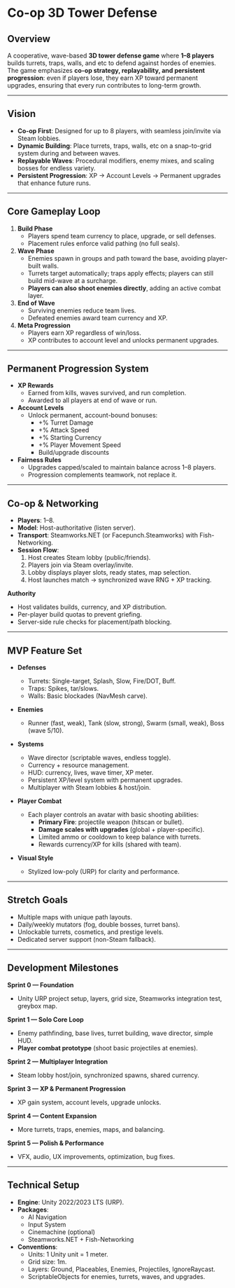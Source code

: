 # Co-op 3D Tower Defense

## Overview
A cooperative, wave-based **3D tower defense game** where **1–8 players** builds turrets, traps, walls, and etc to defend against hordes of enemies. The game emphasizes **co-op strategy, replayability, and persistent progression**: even if players lose, they earn XP toward permanent upgrades, ensuring that every run contributes to long-term growth.

---

## Vision
- **Co-op First**: Designed for up to 8 players, with seamless join/invite via Steam lobbies.  
- **Dynamic Building**: Place turrets, traps, walls, etc on a snap-to-grid system during and between waves.  
- **Replayable Waves**: Procedural modifiers, enemy mixes, and scaling bosses for endless variety.  
- **Persistent Progression**: XP → Account Levels → Permanent upgrades that enhance future runs.

---

## Core Gameplay Loop
1. **Build Phase**
   - Players spend team currency to place, upgrade, or sell defenses.
   - Placement rules enforce valid pathing (no full seals).
2. **Wave Phase**
   - Enemies spawn in groups and path toward the base, avoiding player-built walls.
   - Turrets target automatically; traps apply effects; players can still build mid-wave at a surcharge.
   - **Players can also shoot enemies directly**, adding an active combat layer.
3. **End of Wave**
   - Surviving enemies reduce team lives.
   - Defeated enemies award team currency and XP.
4. **Meta Progression**
   - Players earn XP regardless of win/loss.
   - XP contributes to account level and unlocks permanent upgrades.

---

## Permanent Progression System
- **XP Rewards**
  - Earned from kills, waves survived, and run completion.
  - Awarded to all players at end of wave or run.
- **Account Levels**
  - Unlock permanent, account-bound bonuses:
    - +% Turret Damage
    - +% Attack Speed
    - +% Starting Currency
    - +% Player Movement Speed
    - Build/upgrade discounts
- **Fairness Rules**
  - Upgrades capped/scaled to maintain balance across 1–8 players.
  - Progression complements teamwork, not replace it.

---

## Co-op & Networking
- **Players**: 1–8.  
- **Model**: Host-authoritative (listen server).  
- **Transport**: Steamworks.NET (or Facepunch.Steamworks) with Fish-Networking.  
- **Session Flow**:
  1. Host creates Steam lobby (public/friends).  
  2. Players join via Steam overlay/invite.  
  3. Lobby displays player slots, ready states, map selection.  
  4. Host launches match → synchronized wave RNG + XP tracking.  

**Authority**
- Host validates builds, currency, and XP distribution.
- Per-player build quotas to prevent griefing.
- Server-side rule checks for placement/path blocking.

---

## MVP Feature Set
- **Defenses**  
  - Turrets: Single-target, Splash, Slow, Fire/DOT, Buff.  
  - Traps: Spikes, tar/slows.  
  - Walls: Basic blockades (NavMesh carve).  

- **Enemies**  
  - Runner (fast, weak), Tank (slow, strong), Swarm (small, weak), Boss (wave 5/10).  

- **Systems**  
  - Wave director (scriptable waves, endless toggle).  
  - Currency + resource management.  
  - HUD: currency, lives, wave timer, XP meter.  
  - Persistent XP/level system with permanent upgrades.  
  - Multiplayer with Steam lobbies & host/join.  

- **Player Combat**  
  - Each player controls an avatar with basic shooting abilities:
    - **Primary Fire**: projectile weapon (hitscan or bullet).  
    - **Damage scales with upgrades** (global + player-specific).  
    - Limited ammo or cooldown to keep balance with turrets.  
    - Rewards currency/XP for kills (shared with team).  

- **Visual Style**  
  - Stylized low-poly (URP) for clarity and performance.  

---

## Stretch Goals
- Multiple maps with unique path layouts.  
- Daily/weekly mutators (fog, double bosses, turret bans).  
- Unlockable turrets, cosmetics, and prestige levels.  
- Dedicated server support (non-Steam fallback).  

---

## Development Milestones
**Sprint 0 — Foundation**
- Unity URP project setup, layers, grid size, Steamworks integration test, greybox map.  

**Sprint 1 — Solo Core Loop**
- Enemy pathfinding, base lives, turret building, wave director, simple HUD.  
- **Player combat prototype** (shoot basic projectiles at enemies).  

**Sprint 2 — Multiplayer Integration**
- Steam lobby host/join, synchronized spawns, shared currency.  

**Sprint 3 — XP & Permanent Progression**
- XP gain system, account levels, upgrade unlocks.  

**Sprint 4 — Content Expansion**
- More turrets, traps, enemies, maps, and balancing.  

**Sprint 5 — Polish & Performance**
- VFX, audio, UX improvements, optimization, bug fixes.  

---

## Technical Setup
- **Engine**: Unity 2022/2023 LTS (URP).  
- **Packages**:  
  - AI Navigation  
  - Input System  
  - Cinemachine (optional) 
  - Steamworks.NET + Fish-Networking  
- **Conventions**:  
  - Units: 1 Unity unit = 1 meter.  
  - Grid size: 1m.  
  - Layers: Ground, Placeables, Enemies, Projectiles, IgnoreRaycast.  
  - ScriptableObjects for enemies, turrets, waves, and upgrades.  
